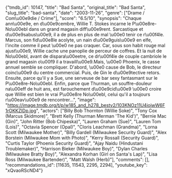 {"tmdb_id": 10147, "title": "Bad Santa", "original_title": "Bad Santa", "slug_title": "bad-santa", "date": "2003-11-26", "genre": ["Drame / Com\u00e9die / Crime"], "score": "6.5/10", "synopsis": "Chaque ann\u00e9e, en d\u00e9cembre, Willie T. Stokes incarne le P\u00e8re-No\u00ebl dans un grand magasin diff\u00e9rent. Sarcastique et d\u00e9sabus\u00e9, il a de plus en plus de mal \u00e0 tenir ce r\u00f4le. Marcus, son fid\u00e8le acolyte, un nain d\u00e9guis\u00e9 en elfe, l'incite comme il peut \u00e0 ne pas craquer. Car, sous son habit rouge mal ajust\u00e9, Willie cache une panoplie de perceur de coffres. Et la nuit de No\u00ebl, avant de dispara\u00eetre, ce dr\u00f4le de couple cambriole le grand magasin o\u00f9 il a travaill\u00e9.Mais, \u00e0 Phoenix, le casse annuel semble se compliquer. D'abord, \u00e0 cause de Bob, le directeur coinc\u00e9 du centre commercial. Puis, de Gin le d\u00e9tective retors. Ensuite, parce qu'il y a Sue, une serveuse de bar sexy fantasmant sur le P\u00e8re-No\u00ebl. Enfin, parce que Thurman, un souffre-douleur na\u00eff de huit ans, est farouchement d\u00e9cid\u00e9 \u00e0 croire que Willie est bien le vrai P\u00e8re No\u00ebl, celui qu'il a toujours r\u00eav\u00e9 de rencontrer...", "image": "https://image.tmdb.org/t/p/w185_and_h278_bestv2/103KNOz11U4iojwW6F1rOKKZIDp.jpg", "actors": ["Billy Bob Thornton (Willie Soke)", "Tony Cox (Marcus Skidmore)", "Brett Kelly (Thurman Merman 'The Kid')", "Bernie Mac (Gin)", "John Ritter (Bob Chipeska)", "Lauren Graham (Sue)", "Lauren Tom (Lois)", "Octavia Spencer (Opal)", "Cloris Leachman (Grandma)", "Lorna Scott (Milwaukee Mother)", "Billy Gardell (Milwaukee Security Guard)", "Alex Borstein (Milwaukee Mom with Photo)", "Kerry Rossall (Security Guard)", "Curtis Taylor (Phoenix Security Guard)", "Ajay Naidu (Hindustani Troublemaker)", "Harrison Bieker (Milwaukee Boy)", "Dylan Charles (Milwaukee Bratty Boy)", "Alexandra Korhan (Girl on Santa's Lap)", "Lisa Ross (Milwaukee Bartender)", "Matt Walsh (Herb)"], "comments": [], "recommandations_id": [11635, 11543, 2295, 2294], "youtube_key": "xQvaoRScND4"}